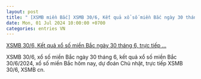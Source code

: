 ```yaml
---
layout: post
title: " [XSMB miền Bắc] XSMB 30/6, Kết quả xổ số miền Bắc ngày 30 tháng 6, trực tiếp ..."
date: Mon, 01 Jul 2024 10:00:00 +0700
categories: entries VN
---
```

[XSMB 30/6, Kết quả xổ số miền Bắc ngày 30 tháng 6, trực tiếp ...](https://congthuong.vn/ket-qua-xo-so-mien-bac-ngay-3062024-kqxsmb-ngay-30-thang-6-xsmb-306-xo-so-mien-bac-hom-nay-329120.html)

XSMB 30/6, xổ số miền Bắc ngày 30 tháng 6, kết quả xổ số miền Bắc 30/6/2024, xổ số miền Bắc hôm nay, dự đoán Chủ nhật, trực tiếp XSMB 30/6, XSMB cn.

